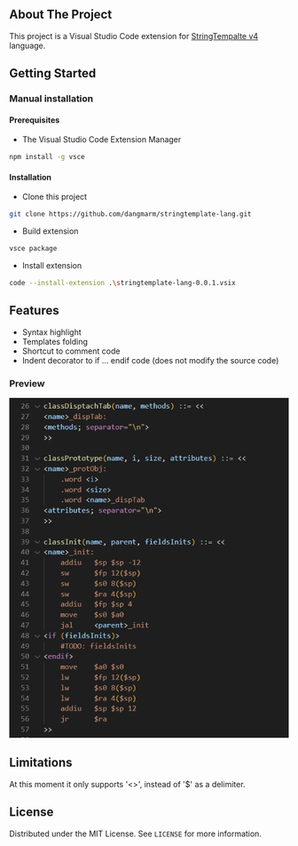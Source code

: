 ## About The Project

This project is a Visual Studio Code extension for [StringTempalte v4](https://www.stringtemplate.org) language.

## Getting Started

### Manual installation

#### Prerequisites

- The Visual Studio Code Extension Manager

```sh
npm install -g vsce
```

#### Installation

- Clone this project

```sh
git clone https://github.com/dangmarm/stringtemplate-lang.git
```

- Build extension

```sh
vsce package
```

- Install extension

```sh
code --install-extension .\stringtemplate-lang-0.0.1.vsix
```

## Features

- Syntax highlight
- Templates folding
- Shortcut to comment code
- Indent decorator to if ... endif code (does not modify the source code)

### Preview
![STG formatted text](./doc/stg_formatted.png)

## Limitations

At this moment it only supports '<>', instead of '$' as a delimiter.

## License

Distributed under the MIT License. See `LICENSE` for more information.
